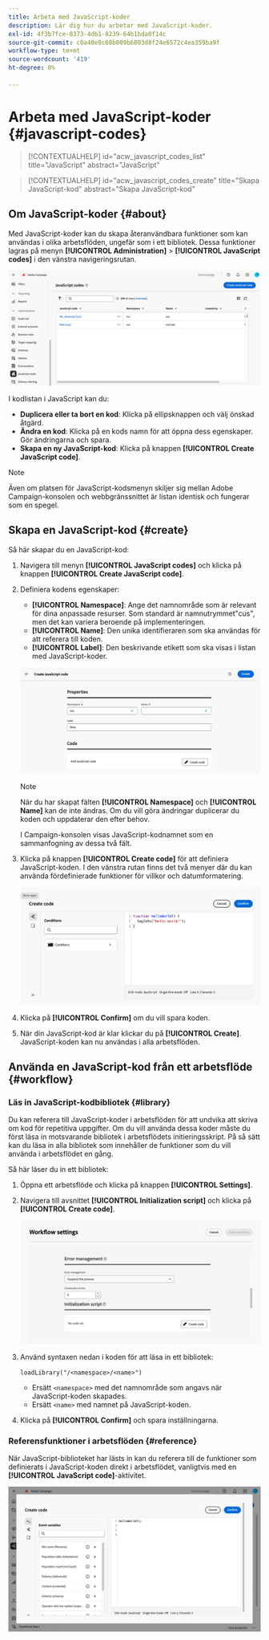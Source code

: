 ```yaml
---
title: Arbeta med JavaScript-koder
description: Lär dig hur du arbetar med JavaScript-koder.
exl-id: 4f3b7fce-0373-4db1-8239-64b1bda0f14c
source-git-commit: c0a40e8c68b009b6803d8f24e6572c4ea359ba9f
workflow-type: tm+mt
source-wordcount: '419'
ht-degree: 0%

---
```


# Arbeta med JavaScript-koder {#javascript-codes}

>[!CONTEXTUALHELP]
>id="acw_javascript_codes_list"
>title="JavaScript"
>abstract="JavaScript"

>[!CONTEXTUALHELP]
>id="acw_javascript_codes_create"
>title="Skapa JavaScript-kod"
>abstract="Skapa JavaScript-kod"

## Om JavaScript-koder {#about}

Med JavaScript-koder kan du skapa återanvändbara funktioner som kan användas i olika arbetsflöden, ungefär som i ett bibliotek. Dessa funktioner lagras på menyn **[!UICONTROL Administration]** > **[!UICONTROL JavaScript codes]** i den vänstra navigeringsrutan.

![](assets/javascript-list.png)

I kodlistan i JavaScript kan du:

* **Duplicera eller ta bort en kod**: Klicka på ellipsknappen och välj önskad åtgärd.
* **Ändra en kod**: Klicka på en kods namn för att öppna dess egenskaper. Gör ändringarna och spara.
* **Skapa en ny JavaScript-kod**: Klicka på knappen **[!UICONTROL Create JavaScript code]**.

>[!NOTE]
>
>Även om platsen för JavaScript-kodsmenyn skiljer sig mellan Adobe Campaign-konsolen och webbgränssnittet är listan identisk och fungerar som en spegel.

## Skapa en JavaScript-kod {#create}

Så här skapar du en JavaScript-kod:

1. Navigera till menyn **[!UICONTROL JavaScript codes]** och klicka på knappen **[!UICONTROL Create JavaScript code]**.

1. Definiera kodens egenskaper:

   * **[!UICONTROL Namespace]**: Ange det namnområde som är relevant för dina anpassade resurser. Som standard är namnutrymmet&quot;cus&quot;, men det kan variera beroende på implementeringen.
   * **[!UICONTROL Name]**: Den unika identifieraren som ska användas för att referera till koden.
   * **[!UICONTROL Label]**: Den beskrivande etikett som ska visas i listan med JavaScript-koder.

   ![](assets/javascript-create.png)

   >[!NOTE]
   >
   >När du har skapat fälten **[!UICONTROL Namespace]** och **[!UICONTROL Name]** kan de inte ändras. Om du vill göra ändringar duplicerar du koden och uppdaterar den efter behov.
   >
   >I Campaign-konsolen visas JavaScript-kodnamnet som en sammanfogning av dessa två fält.

1. Klicka på knappen **[!UICONTROL Create code]** för att definiera JavaScript-koden. I den vänstra rutan finns det två menyer där du kan använda fördefinierade funktioner för villkor och datumformatering.

   ![](assets/javascript-code.png)

1. Klicka på **[!UICONTROL Confirm]** om du vill spara koden.

1. När din JavaScript-kod är klar klickar du på **[!UICONTROL Create]**.  JavaScript-koden kan nu användas i alla arbetsflöden.

## Använda en JavaScript-kod från ett arbetsflöde {#workflow}

### Läs in JavaScript-kodbibliotek {#library}

Du kan referera till JavaScript-koder i arbetsflöden för att undvika att skriva om kod för repetitiva uppgifter. Om du vill använda dessa koder måste du först läsa in motsvarande bibliotek i arbetsflödets initieringsskript. På så sätt kan du läsa in alla bibliotek som innehåller de funktioner som du vill använda i arbetsflödet en gång.

Så här läser du in ett bibliotek:

1. Öppna ett arbetsflöde och klicka på knappen **[!UICONTROL Settings]**.
1. Navigera till avsnittet **[!UICONTROL Initialization script]** och klicka på **[!UICONTROL Create code]**.

   ![](assets/javascript-initialization.png)

1. Använd syntaxen nedan i koden för att läsa in ett bibliotek:

   ```
   loadLibrary("/<namespace>/<name>")
   ```

   * Ersätt `<namespace>` med det namnområde som angavs när JavaScript-koden skapades.
   * Ersätt `<name>` med namnet på JavaScript-koden.

1. Klicka på **[!UICONTROL Confirm]** och spara inställningarna.

### Referensfunktioner i arbetsflöden {#reference}

När JavaScript-biblioteket har lästs in kan du referera till de funktioner som definierats i JavaScript-koden direkt i arbetsflödet, vanligtvis med en **[!UICONTROL JavaScript code]**-aktivitet.

![](assets/javascript-function.png)
